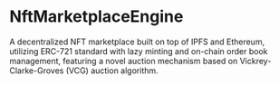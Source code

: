 # NftMarketplaceEngine
A decentralized NFT marketplace built on top of IPFS and Ethereum, utilizing ERC-721 standard with lazy minting and on-chain order book management, featuring a novel auction mechanism based on Vickrey-Clarke-Groves (VCG) auction algorithm.
